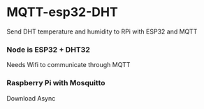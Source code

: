 # MQTT-esp32-DHT
Send DHT temperature and humidity to RPi with ESP32 and MQTT

### Node is ESP32 + DHT32
Needs Wifi to communicate through MQTT

### Raspberry Pi with Mosquitto 
Download Async 

